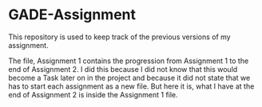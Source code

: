 # GADE-Assignment
This repository is used to keep track of the previous versions of my assignment.

The file, Assignment 1 contains the progression from Assignment 1 to the end of Assignment 2. I did this because I did
not know that this would become a Task later on in the project and because it did not state that we has to start each assignment as
a new file. But here it is, what I have at the end of Assignment 2 is inside the Assignment 1 file.
